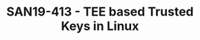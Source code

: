 ---
categories:
- san19
description: Protecting key confidentiality is essential for many kernel security
  use-cases such as disk encryption, file encryption and protecting the integrity
  of file metadata. Trusted and encrypted keys provides a mechanism to export keys
  to user-space for storage as an encrypted blob and for the user-space to later reload
  them onto Linux keyring without the user-space knowing the encryption key. The existing
  Trusted Keys implementation relied on a TPM device but what if you are working on
  a system without one?<br /> <br /> This session will introduce a Trusted Keys implementation
  which relies on a much simpler trusted application running in a Trusted Execution
  Environment (TEE) for sealing and unsealing of Trusted Keys using a hardware unique
  key provided by the TEE.
image:
  featured: 'true'
  path: /assets/images/featured-images/san19/SAN19-413.png
session_attendee_num: '18'
session_id: SAN19-413
session_room: Sunset V (Session 1)
session_slot:
  end_time: '2019-09-26 11:55:00'
  start_time: '2019-09-26 11:30:00'
session_speakers:
- speaker_bio: Currently working as part of Support and Solutions team, Linaro. Responsible
    for activities related to platform security like OP-TEE, trusted firmware, boot-loaders
    etc. Also responsible for tool-chain support activities.<br /> <br /> Contributed
    in various open source projects like OP-TEE, TF-A, u-boot, edk2, Linux etc.<br
    /> <br /> Apart form technical stuff, I have keen interest in sports like badminton,
    table tennis, chess etc.
  speaker_company: Linaro
  speaker_image: /assets/images/speakers/san19/sumit-garg.jpg
  speaker_location: ''
  speaker_name: Sumit Garg
  speaker_position: Software Engineer
  speaker_url: ''
  speaker_username: sumit.garg
session_track: Security
tag: session
tags:
- Security
- ' Linux Kernel'
- ' IoT and Embedded'
- ' IoT Fog/Gateway/Edge Computing'
title: SAN19-413 - TEE based Trusted Keys in Linux
---